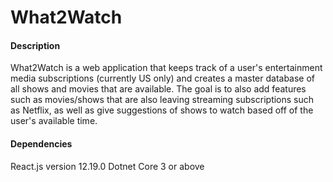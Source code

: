 # What2Watch

#### Description
What2Watch is a web application that keeps track of a user's 
entertainment media subscriptions (currently US only) and creates a master 
database of all shows and movies that are available. The goal is to also add 
features such as movies/shows that are also leaving streaming subscriptions 
such as Netflix, as well as give suggestions of shows to watch based off of 
the user's available time. 

#### Dependencies
React.js version 12.19.0
Dotnet Core 3 or above

